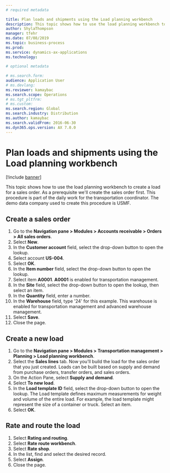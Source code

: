 ```yaml
--- 
# required metadata 
 
title: Plan loads and shipments using the Load planning workbench
description: This topic shows how to use the load planning workbench to create a load for a sales order. 
author: ShylaThompson
manager: tfehr 
ms.date: 07/08/2019
ms.topic: business-process 
ms.prod:  
ms.service: dynamics-ax-applications 
ms.technology:  
 
# optional metadata 
 
# ms.search.form:   
audience: Application User 
# ms.devlang:  
ms.reviewer: kamaybac
ms.search.scope: Operations 
# ms.tgt_pltfrm:  
# ms.custom:  
ms.search.region: Global
ms.search.industry: Distribution
ms.author: kamaybac
ms.search.validFrom: 2016-06-30 
ms.dyn365.ops.version: AX 7.0.0 
---
```

# Plan loads and shipments using the Load planning workbench

[!include [banner](../../includes/banner.md)]

This topic shows how to use the load planning workbench to create a load for a sales order. As a prerequisite we'll create the sales order first. This procedure is part of the daily work for the transportation coordinator. The demo data company used to create this procedure is USMF.


## Create a sales order
1. Go to the **Navigation pane > Modules > Accounts receivable > Orders > All sales orders**.
2. Select **New**.
3. In the **Customer account** field, select the drop-down button to open the lookup.
4. Select account **US-004**.
5. Select **OK**.
6. In the **Item number** field, select the drop-down button to open the lookup.
7. Select item **A0001**. **A0001** is enabled for transportation management.  
8. In the **Site** field, select the drop-down button to open the lookup, then select an item.
9. In the **Quantity** field, enter a number.
10. In the **Warehouse** field, type '24' for this example. This warehouse is enabled for transportation management and advanced warehouse management.  
11. Select **Save**.
12. Close the page.

## Create a new load
1. Go to the **Navigation pane > Modules > Transportation management > Planning > Load planning workbench**.
2. Select the **Sales lines** tab. Now you'll build the load for the sales order that you just created. Loads can be built based on supply and demand from purchase orders, transfer orders, and sales orders.  
3. On the Action Pane, select **Supply and demand**.
4. Select **To new load**.
5. In the **Load template ID** field, select the drop-down button to open the lookup. The Load template defines maximum measurements for weight and volume of the entire load. For example, the load template might represent the size of a container or truck. Select an item.
6. Select **OK**.

## Rate and route the load
1. Select **Rating and routing**.
2. Select **Rate route workbench**.
3. Select **Rate shop**.
4. In the list, find and select the desired record.
5. Select **Assign**.
6. Close the page.

